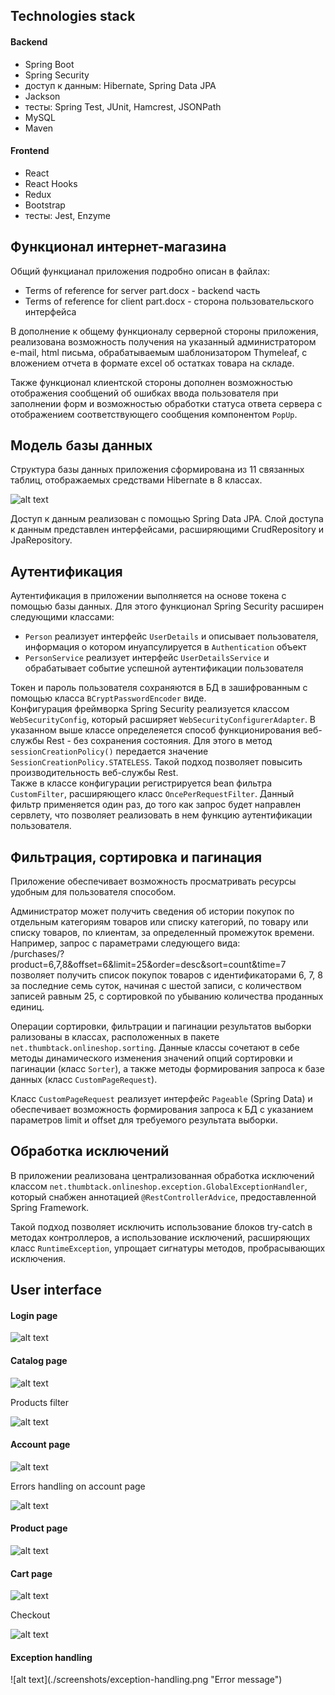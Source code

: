 <h2>Technologies stack</h2>

<h4>Backend</h4>
<ul>
    <li>Spring Boot</li>
    <li>Spring Security</li>
    <li>доступ к данным: Hibernate, Spring Data JPA</li>
    <li>Jackson</li>
    <li>тесты: Spring Test, JUnit, Hamcrest, JSONPath</li>
    <li>MySQL</li>
    <li>Maven</li>
</ul>


<h4>Frontend</h4>

<ul>
    <li>React</li>
    <li>React Hooks</li>
    <li>Redux</li>
    <li>Bootstrap</li>
    <li>тесты: Jest, Enzyme</li>
</ul>


<h2>Функционал интернет-магазина</h2>
<p>Общий функцианал приложения подробно описан в файлах:</p>
<ul>
    <li>Terms of reference for server part.docx - backend часть</li>
    <li>Terms of reference for client part.docx - сторона пользовательского интерфейса</li>
</ul>
<p>В дополнение к общему функционалу серверной стороны приложения, реализована возможность 
получения на указанный администратором e-mail, html письма, обрабатываемым шаблонизатором 
Thymeleaf, с вложением отчета в формате
excel об остатках товара на складе.</p>
<p>Также функционал клиентской стороны дополнен возможностью отображения сообщений об 
ошибках ввода пользователя при заполнении форм и возможностью обработки статуса ответа сервера
с отображением соответствующего сообщения компонентом <code>PopUp</code>.</p>


<h2>Модель базы данных</h2>

<p>Структура базы данных приложения сформирована из 11 связанных таблиц, отображаемых 
средствами Hibernate в 8 классах.</p>

![alt text](./screenshots/online-shop-db-diagram.png "Database diagram")

<p>Доступ к данным реализован с помощью Spring Data JPA. Слой доступа к данным представлен интерфейсами,
расширяющими CrudRepository и JpaRepository.</p>


<h2>Аутентификация</h2>

<p>Аутентификация в приложении выполняется на основе токена с помощью базы данных. Для этого функционал Spring Security
расширен следующими классами:</p>
<ul>
    <li><code>Person</code> реализует интерфейс <code>UserDetails</code> и описывает пользователя, информация о котором
    инуапсулируется в <code>Authentication</code> объект</li>
    <li><code>PersonService</code> реализует интерфейс <code>UserDetailsService</code> и обрабатывает событие 
    успешной аутентификации пользователя</li>
</ul>
<p>Токен и пароль пользователя сохраняются в БД в зашифрованным с помощью класса <code>BCryptPasswordEncoder</code> 
виде.
<br/>
Конфигурация фреймворка Spring Security реализуется классом <code>WebSecurityConfig</code>, который расширяет
<code>WebSecurityConfigurerAdapter</code>. В указанном выше классе определеяется способ функционирования веб-службы
Rest - без сохранения состояния. Для этого в метод <code>sessionCreationPolicy()</code> передается значение 
<code>SessionCreationPolicy.STATELESS</code>. Такой подход позволяет повысить производительность веб-службы Rest.
<br/> 
Также в классе конфигурации регистрируется bean фильтра <code>CustomFilter</code>, расширяющего класс 
<code>OncePerRequestFilter</code>. Данный фильтр применяется один раз, до того как запрос будет направлен
 сервлету, что позволяет реализовать в нем функцию аутентификации пользователя.
</p>

<h2>Фильтрация, сортировка и пагинация</h2>

<p>Приложение обеспечивает возможность просматривать ресурсы удобным для пользователя способом.</p>
<p>Администратор может получить сведения об истории покупок по отдельным категориям товаров или 
списку категорий, по товару или списку товаров, по клиентам, за определенный промежуток времени.
Например, запрос с параметрами следующего вида:
<br/>
/purchases/?product=6,7,8&offset=6&limit=25&order=desc&sort=count&time=7
<br/>
позволяет получить список покупок товаров с идентификаторами 6, 7, 8 за последние семь суток, начиная с шестой записи, 
с количеством записей равным 25, с сортировкой по убыванию количества проданных единиц.</p>
<p>Операции сортировки, фильтрации и пагинации результатов выборки рализованы в классах, расположенных в пакете 
<code>net.thumbtack.onlineshop.sorting</code>. Данные классы сочетают в себе методы динамического изменения значений 
опций сортировки и пагинации (класс <code>Sorter</code>), а также методы формирования запроса к базе данных 
(класс <code>CustomPageRequest</code>).</p>
<p>Класс <code>CustomPageRequest</code> реализует интерфейс <code>Pageable</code> (Spring Data) и обеспечивает 
возможность формирования запроса к БД с указанием параметров limit и offset для требуемого результата выборки.</p>


<h2>Обработка исключений</h2>

<p>В приложении реализована централизованная обработка исключений классом
<code>net.thumbtack.onlineshop.exception.GlobalExceptionHandler</code>, который снабжен аннотацией 
<code>@RestControllerAdvice</code>, предоставленной Spring Framework.</p>
<p>Такой подход позволяет исключить использование блоков try-catch в методах контроллеров, а использование 
исключений, расширяющих класс <code>RuntimeException</code>, упрощает сигнатуры методов, пробрасывающих 
исключения.</p>


<h2>User interface</h2>

<h4>Login page</h4>

![alt text](./screenshots/login-form.png "Login page")


<h4>Catalog page</h4>

![alt text](./screenshots/catalog-page.png "Catalog page")

<p>Products filter</p>

![alt text](./screenshots/products-filter.png "Products filter")


<h4>Account page</h4>

![alt text](./screenshots/account-page.png "Account page")

<p>Errors handling on account page</p>

![alt text](./screenshots/account-page-errors.png "Errors handling on account page")


<h4>Product page</h4>

![alt text](./screenshots/product-page.png "Product page")

<h4>Cart page</h4>

![alt text](./screenshots/cart-page.png "Cart page")

<p>Checkout</p>

![alt text](./screenshots/checkout.png "Checkout")


<h4>Exception handling</h4>
![alt text](./screenshots/exception-handling.png "Error message")